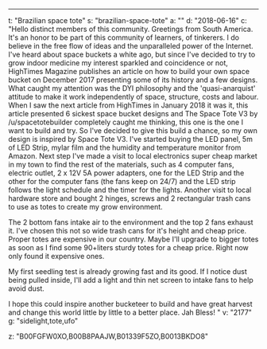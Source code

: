 ---
t: "Brazilian space tote"
s: "brazilian-space-tote"
a: ""
d: "2018-06-16"
c: "Hello distinct members of this community. Greetings from South America. It's an honor to be part of this community of learners, of tinkerers. I do believe in the free flow of ideas and the unparalleled power of the Internet.
  I've heard about space buckets a white ago, but since I've decided to try to grow indoor medicine my interest sparkled and coincidence or not, HighTimes Magazine publishes an article on how to build your own space bucket on December 2017 presenting some of its history and a few designs. What caught my attention was the DYI philosophy and the 'quasi-anarquist' attitude to make it work independently of space, structure, costs and labour.
  When I saw the next article from HighTimes in January 2018 it was it, this article presented 6 sickest space bucket designs and The Space Tote V3 by /u/spacetotebuilder completely caught me thinking, this one is the one I want to build and try.
  So I've decided to give this build a chance, so my own design is inspired by Space Tote V3.
  I've started buying the LED panel, 5m of LED Strip, mylar film and the humidity and temperature monitor from Amazon. Next step I've made a visit to local electronics super cheap market in my town to find the rest of the materials, such as 4 computer fans, electric outlet, 2 x 12V 5A power adapters, one for the LED Strip and the other for the computer fans (the fans keep on 24/7) and the LED strip follows the light schedule and the timer for the lights. Another visit to local hardware store and bought 2 hinges, screws and 2 rectangular trash cans to use as totes to create my grow environment.

  The 2 bottom fans intake air to the environment and the top 2 fans exhaust it. I've chosen this not so wide trash cans for it's height and cheap price. Proper totes are expensive in our country. Maybe I'll upgrade to bigger totes as soon as I find some 90+liters sturdy totes for a cheap price. Right now only found it expensive ones.

  My first seedling test is already growing fast and its good. If I notice dust being pulled inside, I'll add a light and thin net screen to intake fans to help avoid dust.

  I hope this could inspire another bucketeer to build and have great harvest and change this world little by little to a better place. Jah Bless! "
v: "2177"
g: "sidelight,tote,ufo"

z: "B00FGFW0XO,B00B8PAAJW,B01339F5ZO,B0013BKDO8"
